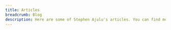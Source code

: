 ```yaml
---
title: Articles
breadcrumb: Blog
description: Here are some of Stephen Ajulu's articles. You can find more at Ajulu's Thoughts. He is a Frontend Web Developer, Designer and Creator, interested in building digital products, brands and experiences.
---
```

